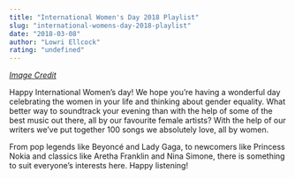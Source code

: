```yaml
---
title: "International Women's Day 2018 Playlist"
slug: "international-womens-day-2018-playlist"
date: "2018-03-08"
author: "Lowri Ellcock"
rating: "undefined"
---
```


[_Image Credit_](https://www.oneposhcloset.com/blogs/oneposhlife/76775749-empowered-women-empower-women)

Happy International Women’s day! We hope you’re having a wonderful day celebrating the women in your life and thinking about gender equality. What better way to soundtrack your evening than with the help of some of the best music out there, all by our favourite female artists? With the help of our writers we’ve put together 100 songs we absolutely love, all by women.

From pop legends like Beyoncé and Lady Gaga, to newcomers like Princess Nokia and classics like Aretha Franklin and Nina Simone, there is something to suit everyone’s interests here. Happy listening!
